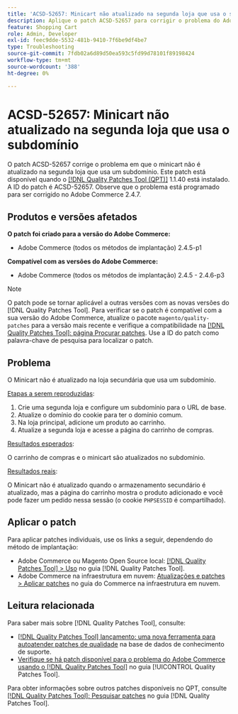 ```yaml
---
title: 'ACSD-52657: Minicart não atualizado na segunda loja que usa o subdomínio'
description: Aplique o patch ACSD-52657 para corrigir o problema do Adobe Commerce em que o minicart não é atualizado na segunda loja que usa um subdomínio.
feature: Shopping Cart
role: Admin, Developer
exl-id: feec9dde-5532-481b-9410-7f6be9df4be7
type: Troubleshooting
source-git-commit: 7fdb02a6d89d50ea593c5fd99d78101f89198424
workflow-type: tm+mt
source-wordcount: '388'
ht-degree: 0%

---
```


# ACSD-52657: Minicart não atualizado na segunda loja que usa o subdomínio

O patch ACSD-52657 corrige o problema em que o minicart não é atualizado na segunda loja que usa um subdomínio. Este patch está disponível quando o [[!DNL Quality Patches Tool (QPT)]](https://experienceleague.adobe.com/en/docs/commerce-operations/tools/quality-patches-tool/quality-patches-tool-to-self-serve-quality-patches) 1.1.40 está instalado. A ID do patch é ACSD-52657. Observe que o problema está programado para ser corrigido no Adobe Commerce 2.4.7.

## Produtos e versões afetados

**O patch foi criado para a versão do Adobe Commerce:**

* Adobe Commerce (todos os métodos de implantação) 2.4.5-p1

**Compatível com as versões do Adobe Commerce:**

* Adobe Commerce (todos os métodos de implantação) 2.4.5 - 2.4.6-p3

>[!NOTE]
>
>O patch pode se tornar aplicável a outras versões com as novas versões do [!DNL Quality Patches Tool]. Para verificar se o patch é compatível com a sua versão do Adobe Commerce, atualize o pacote `magento/quality-patches` para a versão mais recente e verifique a compatibilidade na [[!DNL Quality Patches Tool]: página Procurar patches](https://experienceleague.adobe.com/tools/commerce-quality-patches/index.html). Use a ID do patch como palavra-chave de pesquisa para localizar o patch.

## Problema

O Minicart não é atualizado na loja secundária que usa um subdomínio.

<u>Etapas a serem reproduzidas</u>:

1. Crie uma segunda loja e configure um subdomínio para o URL de base.
1. Atualize o domínio do cookie para ter o domínio comum.
1. Na loja principal, adicione um produto ao carrinho.
1. Atualize a segunda loja e acesse a página do carrinho de compras.

<u>Resultados esperados</u>:

O carrinho de compras e o minicart são atualizados no subdomínio.

<u>Resultados reais</u>:

O Minicart não é atualizado quando o armazenamento secundário é atualizado, mas a página do carrinho mostra o produto adicionado e você pode fazer um pedido nessa sessão (o cookie `PHPSESSID` é compartilhado).

## Aplicar o patch

Para aplicar patches individuais, use os links a seguir, dependendo do método de implantação:

* Adobe Commerce ou Magento Open Source local: [[!DNL Quality Patches Tool] > Uso](/help/tools/quality-patches-tool/usage.md) no guia [!DNL Quality Patches Tool].
* Adobe Commerce na infraestrutura em nuvem: [Atualizações e patches > Aplicar patches](https://experienceleague.adobe.com/docs/commerce-cloud-service/user-guide/develop/upgrade/apply-patches.html) no guia do Commerce na infraestrutura em nuvem.

## Leitura relacionada

Para saber mais sobre [!DNL Quality Patches Tool], consulte:

* [[!DNL Quality Patches Tool] lançamento: uma nova ferramenta para autoatender patches de qualidade](https://experienceleague.adobe.com/en/docs/commerce-operations/tools/quality-patches-tool/quality-patches-tool-to-self-serve-quality-patches) na base de dados de conhecimento de suporte.
* [Verifique se há patch disponível para o problema do Adobe Commerce usando o  [!DNL Quality Patches Tool]](/help/tools/quality-patches-tool/patches-available-in-qpt/check-patch-for-magento-issue-with-magento-quality-patches.md) no guia [!UICONTROL Quality Patches Tool].


Para obter informações sobre outros patches disponíveis no QPT, consulte [[!DNL Quality Patches Tool]: Pesquisar patches](https://experienceleague.adobe.com/tools/commerce-quality-patches/index.html) no guia [!DNL Quality Patches Tool].
